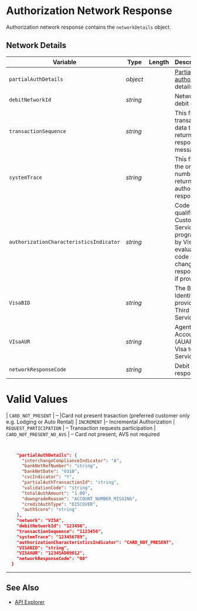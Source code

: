 # Authorization Network Response

Authorization network response contains the `networkDetails` object.

## Network Details



<!--
type: tab
title: networkDetails
-->

| Variable | Type | Length | Description/Values |
| -------- | -- | ------------ | ------------------ |
| `partialAuthDetails` | *object* | | [Partial authorization](?path=docs/Resources/Guides/Authorizations/Partial-Auth.md) details. |
| `debitNetworkId` | *string* | | Network ID for the debit component. |
| `transactionSequence`| *string* | | This field contains transaction specific data that may be returned in response messages. |
| `systemTrace`| *string* | | This field contains the original trace number that was returned in an authorization response. |
| `authorizationCharacteristicsIndicator` | *string* | | Code used for qualification in the Custom Payment Service (CPS) program as defined by Visa. Upon evaluation, the code may be changed in the response message if provided by Visa. |
| `VisaBID` | *string* | | The Business Identifier (BID) provided by Visa to Third Party Servicers (TPS). |
| `VIsaAUR` | *string* | | Agent Unique Account Result (AUAR) provided by Visa to Third Party Servicers (TPS). |
| `networkResponseCode ` | *string* | | Debit network response

# Valid Values
| `CARD_NOT_PRESENT` | – |Card not present trasaction (preferred customer only e.g. Lodging or Auto Rental)
| `INCREMENT` |– Incremental Authorization 
| `REQUEST_PARTICIPATION` | – Transaction requests participation
| `CARD_NOT_PRESENT_NO_AVS` | – Card not present, AVS not required

<!--
type: tab
title: JSON Example
-->

```json


    "partialAuthDetails": {
      "interchangeComplianceIndicator": "A",
      "bankNetRefNumber": "string",
      "bankNetDate": "0310",
      "cvcIndicator": "Y",
      "partialAuthTransactionId": "string",
      "validationCode": "string",
      "totalAuthAmount": "1.00",
      "downgradeReason": "ACCOUNT_NUMBER_MISSING",
      "creditAuthType": "DISCOVER",
      "authScore": "string"
    },
    "network": "VISA",
    "debitNetworkId": "123456",
    "transactionSequence": "1123456",
    "systemTrace": "123456789",
    "authorizationCharacteristicsIndicator": "CARD_NOT_PRESENT",
    "VISABID": "string",
    "VISAAUR": "12345AD89012",
    "networkResponseCode": "00"
  }
```
---

<!-- type: tab-end -->

## See Also

- [API Explorer](../api/?type=post&path=/payments/v1/charges)
